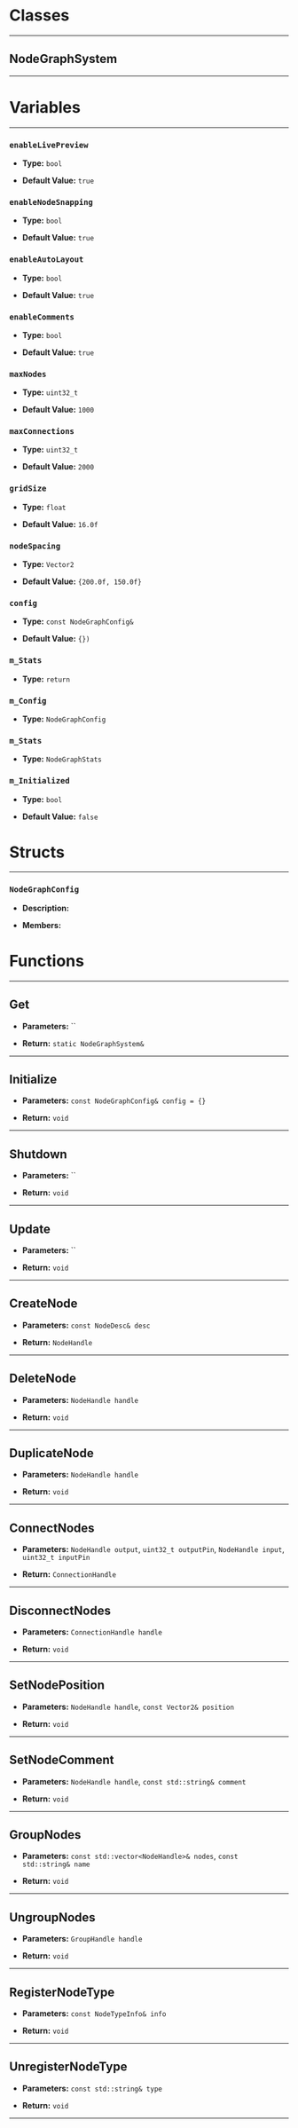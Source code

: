 # Classes
---

## NodeGraphSystem
---




# Variables
---

### `enableLivePreview`

- **Type:** `bool`

- **Default Value:** `true`



### `enableNodeSnapping`

- **Type:** `bool`

- **Default Value:** `true`



### `enableAutoLayout`

- **Type:** `bool`

- **Default Value:** `true`



### `enableComments`

- **Type:** `bool`

- **Default Value:** `true`



### `maxNodes`

- **Type:** `uint32_t`

- **Default Value:** `1000`



### `maxConnections`

- **Type:** `uint32_t`

- **Default Value:** `2000`



### `gridSize`

- **Type:** `float`

- **Default Value:** `16.0f`



### `nodeSpacing`

- **Type:** `Vector2`

- **Default Value:** `{200.0f, 150.0f}`



### `config`

- **Type:** `const NodeGraphConfig&`

- **Default Value:** `{})`



### `m_Stats`

- **Type:** `return`



### `m_Config`

- **Type:** `NodeGraphConfig`



### `m_Stats`

- **Type:** `NodeGraphStats`



### `m_Initialized`

- **Type:** `bool`

- **Default Value:** `false`




# Structs
---

### `NodeGraphConfig`

- **Description:** 

- **Members:**




# Functions
---

## Get



- **Parameters:** ``

- **Return:** `static NodeGraphSystem&`

---

## Initialize



- **Parameters:** `const NodeGraphConfig& config = {}`

- **Return:** `void`

---

## Shutdown



- **Parameters:** ``

- **Return:** `void`

---

## Update



- **Parameters:** ``

- **Return:** `void`

---

## CreateNode



- **Parameters:** `const NodeDesc& desc`

- **Return:** `NodeHandle`

---

## DeleteNode



- **Parameters:** `NodeHandle handle`

- **Return:** `void`

---

## DuplicateNode



- **Parameters:** `NodeHandle handle`

- **Return:** `void`

---

## ConnectNodes



- **Parameters:** `NodeHandle output`, `uint32_t outputPin`, `NodeHandle input`, `uint32_t inputPin`

- **Return:** `ConnectionHandle`

---

## DisconnectNodes



- **Parameters:** `ConnectionHandle handle`

- **Return:** `void`

---

## SetNodePosition



- **Parameters:** `NodeHandle handle`, `const Vector2& position`

- **Return:** `void`

---

## SetNodeComment



- **Parameters:** `NodeHandle handle`, `const std::string& comment`

- **Return:** `void`

---

## GroupNodes



- **Parameters:** `const std::vector<NodeHandle>& nodes`, `const std::string& name`

- **Return:** `void`

---

## UngroupNodes



- **Parameters:** `GroupHandle handle`

- **Return:** `void`

---

## RegisterNodeType



- **Parameters:** `const NodeTypeInfo& info`

- **Return:** `void`

---

## UnregisterNodeType



- **Parameters:** `const std::string& type`

- **Return:** `void`

---
